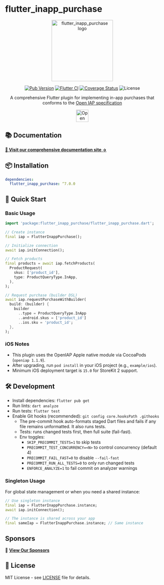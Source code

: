# flutter_inapp_purchase

<div align="center">
  <img src="https://hyochan.github.io/flutter_inapp_purchase/img/logo.png" width="200" alt="flutter_inapp_purchase logo" />
  
  [![Pub Version](https://img.shields.io/pub/v/flutter_inapp_purchase.svg?style=flat-square)](https://pub.dartlang.org/packages/flutter_inapp_purchase) [![Flutter CI](https://github.com/hyochan/flutter_inapp_purchase/actions/workflows/ci.yml/badge.svg)](https://github.com/hyochan/flutter_inapp_purchase/actions/workflows/ci.yml) [![Coverage Status](https://codecov.io/gh/hyochan/flutter_inapp_purchase/branch/main/graph/badge.svg?token=WXBlKvRB2G)](https://codecov.io/gh/hyochan/flutter_inapp_purchase) ![License](https://img.shields.io/badge/license-MIT-blue.svg)
  
  A comprehensive Flutter plugin for implementing in-app purchases that conforms to the [Open IAP specification](https://openiap.dev)

<a href="https://openiap.dev"><img src="https://openiap.dev/logo.png" alt="Open IAP" height="40" /></a>

</div>

## 📚 Documentation

**[📖 Visit our comprehensive documentation site →](https://hyochan.github.io/flutter_inapp_purchase)**

## 📦 Installation

```yaml
dependencies:
  flutter_inapp_purchase: ^7.0.0
```

## 🔧 Quick Start

### Basic Usage

```dart
import 'package:flutter_inapp_purchase/flutter_inapp_purchase.dart';

// Create instance
final iap = FlutterInappPurchase();

// Initialize connection
await iap.initConnection();

// Fetch products
final products = await iap.fetchProducts(
  ProductRequest(
    skus: ['product_id'],
    type: ProductQueryType.InApp,
  ),
);

// Request purchase (builder DSL)
await iap.requestPurchaseWithBuilder(
  build: (builder) {
    builder
      ..type = ProductQueryType.InApp
      ..android.skus = ['product_id']
      ..ios.sku = 'product_id';
  },
);
```

### iOS Notes

- This plugin uses the OpenIAP Apple native module via CocoaPods (`openiap 1.1.9`).
- After upgrading, run `pod install` in your iOS project (e.g., `example/ios`).
- Minimum iOS deployment target is `15.0` for StoreKit 2 support.

## 🛠️ Development

- Install dependencies: `flutter pub get`
- Run lints: `dart analyze`
- Run tests: `flutter test`
- Enable Git hooks (recommended): `git config core.hooksPath .githooks`
  - The pre-commit hook auto-formats staged Dart files and fails if any file remains unformatted. It also runs tests.
  - Tests: runs changed tests first, then full suite (fail-fast).
  - Env toggles:
    - `SKIP_PRECOMMIT_TESTS=1` to skip tests
    - `PRECOMMIT_TEST_CONCURRENCY=<N>` to control concurrency (default 4)
    - `PRECOMMIT_FAIL_FAST=0` to disable `--fail-fast`
    - `PRECOMMIT_RUN_ALL_TESTS=0` to only run changed tests
    - `ENFORCE_ANALYZE=1` to fail commit on analyzer warnings

### Singleton Usage

For global state management or when you need a shared instance:

```dart
// Use singleton instance
final iap = FlutterInappPurchase.instance;
await iap.initConnection();

// The instance is shared across your app
final sameIap = FlutterInappPurchase.instance; // Same instance
```

## Sponsors

💼 **[View Our Sponsors](https://openiap.dev/sponsors)**

## 📄 License

MIT License - see [LICENSE](LICENSE) file for details.
